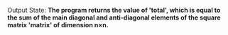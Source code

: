 Output State: **The program returns the value of 'total', which is equal to the sum of the main diagonal and anti-diagonal elements of the square matrix 'matrix' of dimension n×n.**